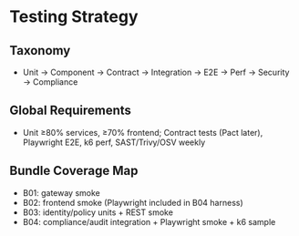 # Testing Strategy

## Taxonomy
- Unit → Component → Contract → Integration → E2E → Perf → Security → Compliance

## Global Requirements
- Unit ≥80% services, ≥70% frontend; Contract tests (Pact later), Playwright E2E, k6 perf, SAST/Trivy/OSV weekly

## Bundle Coverage Map
- B01: gateway smoke
- B02: frontend smoke (Playwright included in B04 harness)
- B03: identity/policy units + REST smoke
- B04: compliance/audit integration + Playwright smoke + k6 sample
